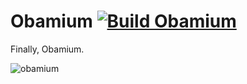 # Obamium [![Build Obamium](https://img.shields.io/github/workflow/status/CodeTheDev/Obamium/Build%20Obamium/master)](https://github.com/CodeTheDev/Obamium/actions)

Finally, Obamium.

![obamium](https://i.codeerror.dev/obamium.jpg)
